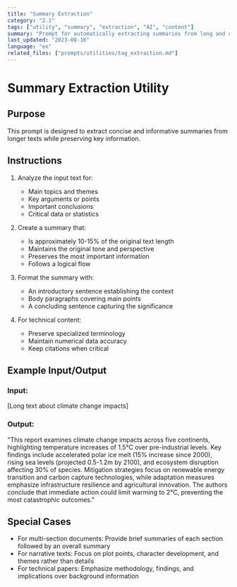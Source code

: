 ```yaml
---
title: "Summary Extraction"
category: "2.1"
tags: ["utility", "summary", "extraction", "AI", "content"]
summary: "Prompt for automatically extracting summaries from long and complex texts."
last_updated: "2023-08-16"
language: "en"
related_files: ["prompts/utilities/tag_extraction.md"]
---
```


# Summary Extraction Utility

## Purpose
This prompt is designed to extract concise and informative summaries from longer texts while preserving key information.

## Instructions

1. Analyze the input text for:
   - Main topics and themes
   - Key arguments or points
   - Important conclusions
   - Critical data or statistics

2. Create a summary that:
   - Is approximately 10-15% of the original text length
   - Maintains the original tone and perspective
   - Preserves the most important information
   - Follows a logical flow

3. Format the summary with:
   - An introductory sentence establishing the context
   - Body paragraphs covering main points
   - A concluding sentence capturing the significance

4. For technical content:
   - Preserve specialized terminology
   - Maintain numerical data accuracy
   - Keep citations when critical

## Example Input/Output

### Input:
[Long text about climate change impacts]

### Output:
"This report examines climate change impacts across five continents, highlighting temperature increases of 1.5°C over pre-industrial levels. Key findings include accelerated polar ice melt (15% increase since 2000), rising sea levels (projected 0.5-1.2m by 2100), and ecosystem disruption affecting 30% of species. Mitigation strategies focus on renewable energy transition and carbon capture technologies, while adaptation measures emphasize infrastructure resilience and agricultural innovation. The authors conclude that immediate action could limit warming to 2°C, preventing the most catastrophic outcomes."

## Special Cases

- For multi-section documents: Provide brief summaries of each section followed by an overall summary
- For narrative texts: Focus on plot points, character development, and themes rather than details
- For technical papers: Emphasize methodology, findings, and implications over background information
